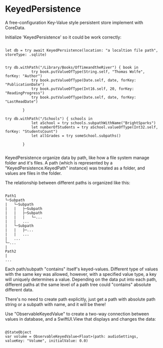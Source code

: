 # KeyedPersistence

A free-configuration Key-Value style persistent store implement with CoreData.


Initialize 'KeyedPersistence' so it could be work correctly:


```

let db = try await KeyedPersistence(location: "a localtion file path", storeType: .sqlite)

```



```

try db.withPath("/Library/Books/OfTimeandtheRiver") { book in
            try book.putValueOfType(String.self, "Thomas Wolfe", forKey: "Author")
            try book.putValueOfType(Date.self, date, forKey: "PublicationDate")
            try book.putValueOfType(Int16.self, 20, forKey: "ReadingProgress")
            try book.putValueOfType(Date.self, date, forKey: "LastReadDate")
            
        }

try db.withPath("/Schools") { schools in
            let aSchool = try schools.subpathWithName("BrightSparks")
            let numberOfStudents = try aSchool.valueOfType(Int32.self, forKey: "StudentsCount")
            let allGrades = try someSchool.subpaths()
            
        }
        
```



KeyedPersistence organize data by path, like how a file system manage folder and it's files. A path (which is represented by a "KeyedPersistence.KeyedPath" instance) was treated as a folder, and values are files in the folder.

The relationship between different paths is organized like this:


```

Path1
└─Subpath
|   └─Subpath
|   |   ├─Subpath
|   |   ├─Subpath
|   |   |   └─...
|   |   ...
|   └─Subpath
|   |   ├─...
|   |   ...
|   ...
└─...
|
Path2
|
...

```



Each path/subpath "contains" itself's keyed-values. Different type of values with the same key was allowed, however, with a specified value type, a key will uniquely determines a value.
Depending on the data put into each path, different paths at the same level of a path tree could "contains" absolute different data. 



There's no need to create path explicitly, just get a path with absolute path string or a subpath with name, and it will be there!



Use "ObservableKeyedValue<T>" to create a two-way connection between values in database, and a SwiftUI.View that displays and changes the data:


```

@StateObject
var volume = ObservableKeyedValue<Float>(path: audioSettings, valueKey: "Volume", initialValue: 0.0)

```
